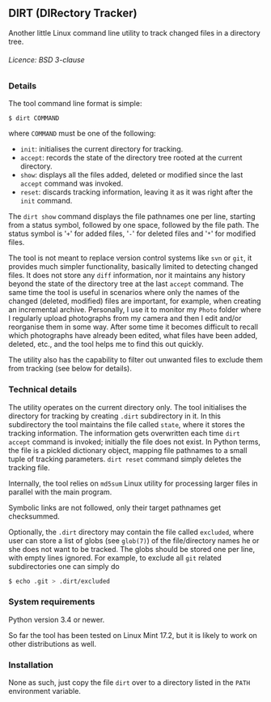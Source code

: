 ## DIRT (DIRectory Tracker)

Another little Linux command line utility to track changed files in a directory tree.

###### Licence: BSD 3-clause


### Details
The tool command line format is simple:
```
$ dirt COMMAND
```
where `COMMAND` must be one of the following:
- `init`: initialises the current directory for tracking.
- `accept`: records the state of the directory tree rooted at the current directory.
- `show`: displays all the files added, deleted or modified since the last `accept` command was invoked.
- `reset`: discards tracking information, leaving it as it was right after the `init` command.

The `dirt show` command displays the file pathnames one per line, starting from a status
symbol, followed by one space, followed by the file path.
The status symbol is '`+`' for added files, '`-`' for deleted files and '`*`' for modified files.

The tool is not meant to replace version control systems like `svn` or `git`,
it provides much simpler functionality, basically limited to detecting changed files.
It does not store any `diff` information, nor it maintains
any history beyond the state of the directory tree at the last `accept` command.
The same time the tool is useful in scenarios where only the names of the
changed (deleted, modified) files are important, for example, when creating an
incremental archive. Personally, I use it to monitor my `Photo` folder where I regularly
upload photographs from my camera and then I edit and/or reorganise them in some way.
After some time it becomes difficult to recall which photographs have already been
edited, what files have been added, deleted, etc., and the tool helps me to find
this out quickly.

The utility also has the capability to filter out unwanted files to exclude them
from tracking (see below for details).

### Technical details
The utility operates on the current directory only.
The tool initialises the directory for tracking by creating `.dirt` subdirectory in it.
In this subdirectory the tool maintains the file called `state`, where it stores the
tracking information. The information gets overwritten each time `dirt accept` command
is invoked; initially the file does not exist. In Python terms,
the file is a pickled dictionary object, mapping file pathnames to a small tuple of
tracking parameters. `dirt reset` command simply deletes the tracking file.

Internally, the tool relies on `md5sum` Linux utility for processing larger files
in parallel with the main program.

Symbolic links are not followed, only their target pathnames get checksummed.

Optionally, the `.dirt` directory may contain the file called `excluded`, where
user can store a list of globs (see `glob(7)`) of the file/directory names he or she does not
want to be tracked. The globs should be stored one per line, with empty lines ignored.
For example, to exclude all `git` related subdirectories one can simply do
```bash
$ echo .git > .dirt/excluded
```

### System requirements
Python version 3.4 or newer.

So far the tool has been tested on Linux Mint 17.2, but it is likely to work on other
distributions as well.

### Installation
None as such, just copy the file `dirt` over to a directory listed in the `PATH` environment variable.

